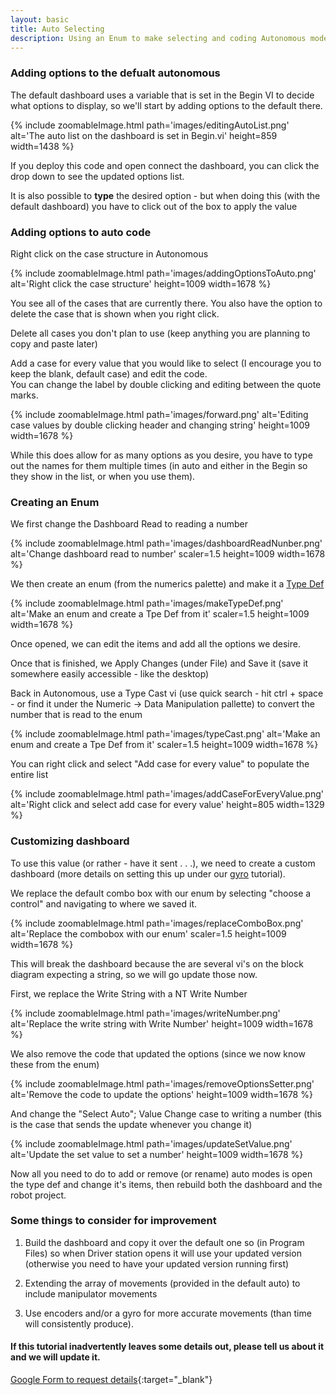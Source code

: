 ```yaml
---
layout: basic
title: Auto Selecting
description: Using an Enum to make selecting and coding Autonomous mode options easier
---
```


### Adding options to the defualt autonomous

The default dashboard uses a variable that is set in the Begin VI to decide what options to display, so we'll start by adding options to the default there.

{% include zoomableImage.html path='images/editingAutoList.png' alt='The auto list on the dashboard is set in Begin.vi' height=859 width=1438 %}

If you deploy this code and open connect the dashboard, you can click the drop down to see the updated options list.

It is also possible to **type** the desired option - but when doing this (with the default dashboard) you have to click out of the box to apply the value

### Adding options to auto code


Right click on the case structure in Autonomous


{% include zoomableImage.html path='images/addingOptionsToAuto.png' alt='Right click the case structure' height=1009 width=1678 %}


You see all of the cases that are currently there. You also have the option to delete the case that is shown when you right click.



Delete all cases you don't plan to use (keep anything you are planning to copy and paste later)



Add a case for every value that you would like to select (I encourage you to keep the blank, default case) and edit the code.
<br/>
You can change the label by double clicking and editing between the quote marks.


{% include zoomableImage.html path='images/forward.png' alt='Editing case values by double clicking header and changing string' height=1009 width=1678 %}

While this does allow for as many options as you desire, you have to type out the names for them multiple times (in auto and either in the Begin so they show in the list, or when you use them).


### Creating an Enum

We first change the Dashboard Read to reading a number

{% include zoomableImage.html path='images/dashboardReadNunber.png' alt='Change dashboard read to number' scaler=1.5 height=1009 width=1678 %}

We then create an enum (from the numerics palette) and make it a [Type Def](/tutorials/type-def)

{% include zoomableImage.html path='images/makeTypeDef.png' alt='Make an enum and create a Tpe Def from it' scaler=1.5 height=1009 width=1678 %}

Once opened, we can edit the items and add all the options we desire.

Once that is finished, we Apply Changes (under File) and Save it (save it somewhere easily accessible - like the desktop)

Back in Autonomous, use a Type Cast vi (use quick search - hit ctrl + space - or find it under the Numeric -> Data Manipulation pallette) to convert the number that is read to the enum

{% include zoomableImage.html path='images/typeCast.png' alt='Make an enum and create a Tpe Def from it' scaler=1.5 height=1009 width=1678 %}

You can right click and select "Add case for every value" to populate the entire list

{% include zoomableImage.html path='images/addCaseForEveryValue.png' alt='Right click and select add case for every value' height=805 width=1329 %}

### Customizing dashboard

To use this value (or rather - have it sent . . .), we need to create a custom dashboard (more details on setting this up under our [gyro](/tutorials/gyro/) tutorial).

We replace the default combo box with our enum by selecting "choose a control" and navigating to where we saved it.

{% include zoomableImage.html path='images/replaceComboBox.png' alt='Replace the combobox with our enum' scaler=1.5 height=1009 width=1678 %}

This will break the dashboard because the are several vi's on the block diagram expecting a string, so we will go update those now.

First, we replace the Write String with a NT Write Number

{% include zoomableImage.html path='images/writeNumber.png' alt='Replace the write string with Write Number' height=1009 width=1678 %}

We also remove the code that updated the options (since we now know these from the enum)

{% include zoomableImage.html path='images/removeOptionsSetter.png' alt='Remove the code to update the options' height=1009 width=1678 %}

And change the "Select Auto"; Value Change case to writing a number (this is the case that sends the update whenever you change it)

{% include zoomableImage.html path='images/updateSetValue.png' alt='Update the set value to set a number' height=1009 width=1678 %}

Now all you need to do to add or remove (or rename) auto modes is open the type def and change it's items, then rebuild both the dashboard and the robot project.

### Some things to consider for improvement

1. Build the dashboard and copy it over the default one so (in Program Files) so when Driver station opens it will use your updated version (otherwise you need to have your updated version running first)

2. Extending the array of movements (provided in the default auto) to include manipulator movements

3. Use encoders and/or a gyro for more accurate movements (than time will consistently produce).

#### If this tutorial inadvertently leaves some details out, please tell us about it and we will update it.

[Google Form to request details](https://docs.google.com/forms/d/e/1FAIpQLSfiym4KdDe-SOvNmLLPcQIK47748i-zQprWFll1v58B0t5Rag/viewform?usp=sf_link){:target="_blank"}
